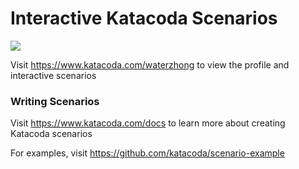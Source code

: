 # Interactive Katacoda Scenarios

[![](http://shields.katacoda.com/katacoda/waterzhong/count.svg)](https://www.katacoda.com/waterzhong "Get your profile on Katacoda.com")

Visit https://www.katacoda.com/waterzhong to view the profile and interactive scenarios

### Writing Scenarios
Visit https://www.katacoda.com/docs to learn more about creating Katacoda scenarios

For examples, visit https://github.com/katacoda/scenario-example
